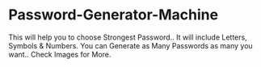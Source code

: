 # Password-Generator-Machine
This will help you to choose Strongest Password.. It will include Letters, Symbols &amp; Numbers. You can Generate as Many Passwords as many you want.. Check Images for More.
